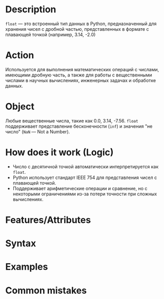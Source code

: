 # Description
`float` — это встроенный тип данных в Python, предназначенный для хранения чисел с дробной частью, представленных в формате с плавающей точкой (например, 3.14, -2.0)
# Action
Используется для выполнения математических операций с числами, имеющими дробную часть, а также для работы с вещественными числами в научных вычислениях, инженерных задачах и обработке данных.

# Object
Любые вещественные числа, такие как 0.0, 3.14, -7.56.
`float` поддерживает представление бесконечности (`inf`) и значения "не число" (`NaN` — Not a Number).

# How does it work (Logic)
- Число с десятичной точкой автоматически интерпретируется как `float`.
- Python использует стандарт IEEE 754 для представления чисел с плавающей точкой.
- Поддерживает арифметические операции и сравнение, но с некоторыми ограничениями из-за потери точности при сложных вычислениях.

# Features/Attributes

# Syntax
# Examples

# Common mistakes
